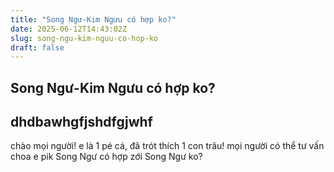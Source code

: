 ```yaml
---
title: "Song Ngư-Kim Ngưu có hợp ko?"
date: 2025-06-12T14:43:02Z
slug: song-ngu-kim-nguu-co-hop-ko
draft: false
---
```


## Song Ngư-Kim Ngưu có hợp ko?

## dhdbawhgfjshdfgjwhf

chào mọi người! e là 1 pé cá, đã trót thích 1 con trâu! mọi người có thể tư vấn choa e pik Song Ngư có hợp zới Song Ngư ko?